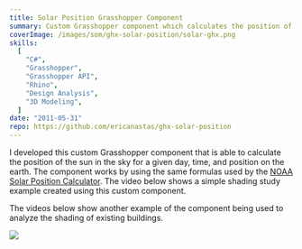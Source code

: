 ```yaml
---
title: Solar Position Grasshopper Component
summary: Custom Grasshopper component which calculates the position of the sun at a given latitude, longitude, and time
coverImage: /images/som/ghx-solar-position/solar-ghx.png
skills:
  [
    "C#",
    "Grasshopper",
    "Grasshopper API",
    "Rhino",
    "Design Analysis",
    "3D Modeling",
  ]
date: "2011-05-31"
repo: https://github.com/ericanastas/ghx-solar-position
---
```


I developed this custom Grasshopper component that is able to calculate the position of the sun in the sky for a given day, time, and position on the earth. The component works by using the same formulas used by the [NOAA Solar Position Calculator](http://www.esrl.noaa.gov/gmd/grad/solcalc/azel.html). The video below shows a simple shading study example created using this custom component.

The videos below show another example of the component being used to analyze the shading of existing buildings.

![](/images/som/ghx-solar-position/solar-calc-sample.png)
